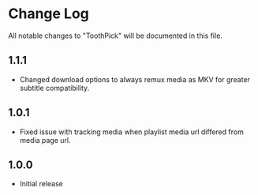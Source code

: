 # Change Log

All notable changes to "ToothPick" will be documented in this file.

## 1.1.1

- Changed download options to always remux media as MKV for greater subtitle compatibility.

## 1.0.1

- Fixed issue with tracking media when playlist media url differed from media page url.

## 1.0.0

- Initial release